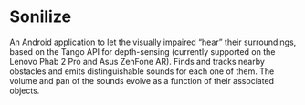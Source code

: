 # Sonilize
An Android application to let the visually impaired “hear” their surroundings, based on the Tango API
for depth-sensing (currently supported on the Lenovo Phab 2 Pro and Asus ZenFone AR).
Finds and tracks nearby obstacles and emits distinguishable sounds for each one of them.
The volume and pan of the sounds evolve as a function of their associated objects.
